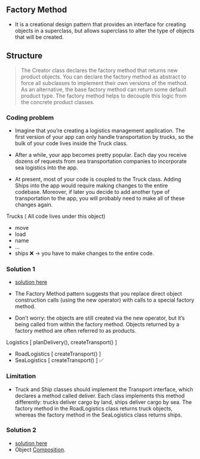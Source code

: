 ## Factory Method
 - It is a creational design pattern that provides an interface for creating objects in a superclass, but allows
   superclass to alter the type of objects that will be created.
   
## Structure

> The Creator class declares the factory method that returns new product objects.
> You can declare the factory method as abstract to force all subclasses to implement their own versions of the method. As an alternative, the base factory method can return some default product type.
> The factory method helps to decouple this logic from the concrete product classes.
   
### Coding problem

- Imagine that you’re creating a logistics management application. The first version of your app can only handle transportation by trucks, so the bulk of your code lives inside the Truck class.

- After a while, your app becomes pretty popular. Each day you receive dozens of requests from sea transportation companies to incorporate sea logistics into the app.

- At present, most of your code is coupled to the Truck class. Adding Ships into the app would require making changes to the entire codebase. Moreover, if later you decide to add another type of transportation to the app, you will probably need to make all of these changes again.


Trucks ( All code lives under this object)
  - move
  - load
  - name
  - ...
  - ships ❌ -> you have to make changes to the entire code.

### Solution 1
   - [solution here](./solution.ts)


- The Factory Method pattern suggests that you replace direct object construction calls (using the new operator) with calls to a special factory method.
- Don’t worry: the objects are still created via the new operator, but it’s being called from within the factory method. Objects returned by a factory method are often referred to as products.

Logistics [ planDelivery(), createTransport() ]
  - RoadLogistics [ createTransport() ]
  - SeaLogistics [ createTransport() ] ✅

### Limitation
 - Truck and Ship classes should implement the Transport interface, which declares a method called deliver.
   Each class implements this method differently: trucks deliver cargo by land, ships deliver cargo by sea.
   The factory method in the RoadLogistics class returns truck objects, whereas the factory method in the SeaLogistics class returns ships.
   
### Solution 2
  - [solution here](./composition.ts)
  - Object [Composition](https://en.wikipedia.org/wiki/Object_composition).
